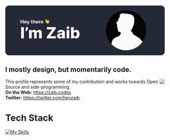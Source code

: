 ![Github Banner](https://github.com/heyzaib/heyzaib/blob/main/Github%20Banner.svg)
## I mostly design, but momentarily code.

<a href="https://discord.com/users/903665792300769290">
  <img src="https://lanyard.cnrad.dev/api/903665792300769290?idleMessage=Probably%20online%20but%20idle..&bg=161b22" align="right" />
</a>

This profile represents some of my contribution and works towards Open Source and side-programming. <br />
**On the Web:** https://zaib.codes <br />
**Twitter:** https://twitter.com/heyzaib <br />

# Tech Stack
[![My Skills](https://skillicons.dev/icons?i=ts,html,css,react,next,tailwind)](https://skillicons.dev)
